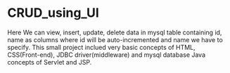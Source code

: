 # CRUD_using_UI
Here We can view, insert, update, delete data in mysql table containing id, name as columns where id will be auto-incremented and name we have to specify. This small project inclued very basic concepts of HTML, CSS(Front-end), JDBC driver(middleware) and mysql database Java concepts of Servlet and JSP.
